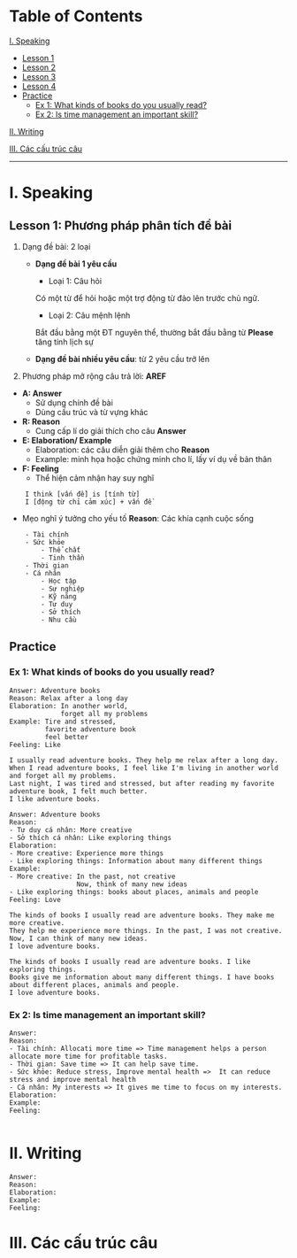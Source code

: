 # Table of Contents

[I. Speaking](#speaking)
- [Lesson 1](#s_lesson1)
- [Lesson 2](#s_lesson2)
- [Lesson 3](#s_lesson3)
- [Lesson 4](#s_lesson4)
- [Practice](#s_practice)
    - [Ex 1: What kinds of books do you usually read?](#s_ex1)
    - [Ex 2: Is time management an important skill?](#s_ex2)
    
[II. Writing](#writing)

[III. Các cấu trúc câu](#structure)

---

# I. Speaking

## Lesson 1: Phương pháp phân tích đề bài

1. Dạng đề bài: 2 loại
    - **Dạng đề bài 1 yêu cầu**
        - Loại 1: Câu hỏi
        
        Có một từ để hỏi hoặc một trợ động từ đảo lên trước chủ ngữ.

        - Loại 2: Câu mệnh lệnh

        Bắt đầu bằng một ĐT nguyên thể, thường bắt đầu bằng từ **Please** tăng tính lịch sự
    
    - **Dạng đề bài nhiều yêu cầu**: từ 2 yêu cầu trở lên

2. Phương pháp mở rộng câu trả lời: **AREF**
- **A: Answer**
    - Sử dụng chính đề bài
    - Dùng cấu trúc và từ vựng khác
- **R: Reason**
    - Cung cấp lí do giải thích cho câu **Answer**
- **E: Elaboration/ Example**
    - Elaboration: các câu diễn giải thêm cho **Reason**
    - Example: minh họa hoặc chứng minh cho lí, lấy ví dụ về bản thân
- **F: Feeling**
    - Thể hiện cảm nhận hay suy nghĩ
```
    I think [vấn đề] is [tính từ]
    I [động từ chỉ cảm xúc] + vấn đề
```
- Mẹo nghĩ ý tưởng cho yếu tố **Reason**: Các khía cạnh cuộc sống
```
    - Tài chính
    - Sức khỏe
        - Thể chất
        - Tinh thần
    - Thời gian
    - Cá nhân
        - Học tập
        - Sự nghiệp
        - Kỹ năng
        - Tư duy
        - Sở thích
        - Nhu cầu
```
## Practice

### Ex 1: What kinds of books do you usually read?

```
Answer: Adventure books
Reason: Relax after a long day
Elaboration: In another world, 
             forget all my problems
Example: Tire and stressed,
         favorite adventure book
         feel better
Feeling: Like

I usually read adventure books. They help me relax after a long day.
When I read adventure books, I feel like I'm living in another world and forget all my problems.
Last night, I was tired and stressed, but after reading my favorite adventure book, I felt much better.
I like adventure books.
```

```
Answer: Adventure books
Reason:
- Tư duy cá nhân: More creative
- Sở thích cá nhân: Like exploring things
Elaboration: 
- More creative: Experience more things
- Like exploring things: Information about many different things
Example:
- More creative: In the past, not creative
                 Now, think of many new ideas
- Like exploring things: books about places, animals and people
Feeling: Love

The kinds of books I usually read are adventure books. They make me more creative.
They help me experience more things. In the past, I was not creative. Now, I can think of many new ideas.
I love adventure books.

The kinds of books I usually read are adventure books. I like exploring things.
Books give me information about many different things. I have books about different places, animals and people.
I love adventure books.

```

### Ex 2: Is time management an important skill?

```
Answer: 
Reason:
- Tài chính: Allocati more time => Time management helps a person allocate more time for profitable tasks.
- Thời gian: Save time => It can help save time.
- Sức khỏe: Reduce stress, Improve mental health =>  It can reduce stress and improve mental health
- Cá nhân: My interests => It gives me time to focus on my interests.
Elaboration:
Example:
Feeling:


```


# II. Writing

```
Answer:
Reason:
Elaboration:
Example:
Feeling:
```

# III. Các cấu trúc câu